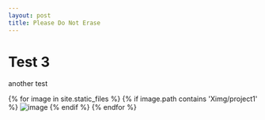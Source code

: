 ```yaml
---
layout: post
title: Please Do Not Erase
---
```


<head>
  <script src="/js/jquery-1.11.2.min.js"></script>
  <script>
  let words = {
    "IMG_2141": [ "the force", "weeping angel", "replication experiments", "analysis", "auditory", "signal", "processing", "ML" ],
    "IMG_2142": [ "sin", "cos", "cxt", "lambda", "xo", "t2" ],
    "IMG_2143": [ "shack", "cord", "printer filament", "study", "engines", "motor oil", "curvature", "rocket", "parachute" ],
    "IMG_2145": [ "small", "waterproof", "throttle", "dashboard", "organized", "servicable", "IP65", "BJ45", "AMPSEAL" ],
    "IMG_2146": [ "motor", "sprocket", "belt", "water" ],
    "IMG_2147": [ "lab", "status", "FPGA", "circuits", "vivado", "checkout" ],
    "IMG_2148": [ "debrief", "insulators", "semiconductors", "metals", "conceptuals", "capacitance", "monday", "chassis" ],
    "IMG_2149": [ "chassis", "mounting", "arduino", "reliably", "ASCII", "serial", "P-up", "tune", "constant", "IR1", "IR2" ],
    "IMG_2150": [ "1101", "Iy", "IR1", "IR2", "sensor", "on line" ],
    "IMG_2151": [ "da", "mathematica", "potential will grow", "with respect", "along a line" ],
    "IMG_2154": [ "sss", "dxdydz", "not symmetric", "enough", "superposition" ],
    "IMG_2156": [ "find potential", "cookie", "dv", "jwl", "E" ],
    "IMG_2158": [ "case 1", "pastry", "end of line", "loop", "CAD", "drill", "connector", "abs" ],
    "IMG_2159": [ "dennett", "key", "yorick", "hubert", "hamlet", "comp", "brain", "who", "normal", "start here" ],
    "IMG_2160": [ "where", "youuuuu", "I'm so sorry", "yorick", "hamlet" ],
    "IMG_2162": [ "DC", "3-Phase", "AC", "generator", "load", "brushless", "less safe", "not scalable", "6 lines" ],
    "IMG_2164": [ "I doubt", "david", "exists", "see hear feel think" ],
    "IMG_2166": [ "clark", "john's head", "martian", "multiple mindless", "independent", "processes", "language", "implications", "predates", "forgets", "unified", "correspond", "intimicy", "inner echo", "alien source" ],
    "IMG_2167": [ "reliability", "warehouses", "cheaper", "DC", "long term savings", "long distances" ],
    "IMG_2168": [ "limit", "admin", "json", "calculate", "ppb", "map", "graph", "routes", "insert", "device", "scan" ],
    "IMG_2169": [ "R(3,3)", "red/blue", "5 edges", "K3", "edges", "however", "colored", "php" ],
    "IMG_2170": [ "1 Insulin", "2 FVIII", "3 Progesterene", "4 Aceso", "5 Epinephrine" ],
    "IMG_2171": [ "today", "11:10", "memes", "word bank", "o' connor", "capture the day" ],
    "IMG_2172": [ "drunk", "1/2", "2/3", "sober", "9/13", "Pr" ],
    "IMG_2173": [ "cancer", "sick", "sensitivity", "3%", "well", "0.5", "FOBT", ],
    "IMG_2175": [ "length", "is not", "changing", "l1", "a1" ],
    "IMG_2177": [ "self-actualization", "acceptance", "social", "living", "food", "water", "shelter" ],
    "IMG_2178": [ "we need", "social imagination", "envision", "just", "alternatives" ],
    "IMG_2179": [ "elements of", "value", "cool tech", "lowell", "outrospections", "TSA", "sri lanka" ],
    "IMG_2180": [ "semantic", "database", "early", "team", "subteam", "ECE", "fred", "modeling", "naming", "documentation" ],
    "IMG_2182": [ "n", "2", "3", "4", "11", "011", "211", "112", "2110", "0110" ],
    "IMG_2183": [ "meta", "AC", "looking", "processing", "gathering new data", "classes", "by choice" ],
    "IMG_2184": [ "help", "me", "soldworkds", "design" ],
    "IMG_2186": [ "fear not", "citizens", "we shall", "feed upon", "cyber", "for all", "eternity", "gruel" ],
    "IMG_2187": [ "make", "models", "simple", "possible", "simpler", "but", "einstein", "matthew" ],
    "IMG_2188": [ "click", "beetle", "resting", "position", "triggered by", "take off", "poised", "peg" ],
    "IMG_2190": [ "teaming", "success", "hi", "five", "hand" ],
    "IMG_2191": [ "enable review", "graphics", "regedit", "search", "current user", "nv40", "dword", "workgarounds", "30008", "pray", "cool" ],
    "IMG_2192": [ "phoenix", "flies", "anytime", "never", "enough time" ],
    "IMG_2196": [ "let", "ninja", "know", "need", "extra", "components", "fishing wine", "etc" ],
    "IMG_2198": [ "for", "the", "laser", "cutter", "people" ],
    "IMG_2199": [ "why", "jump", "preadator", "bye!!", "???", "time to" ],
    "IMG_2200": [ "please", "replace", "anna", "&", "tim", "suction cup", "springs", "wire", "tubing", "rubber", "julia" ],
    "IMG_2201": [ "chain mail", "steel", "leggings", "ready", "machine", "shop", "crocs", "adventure", "straps", "slippers", "tuck", "roll up" ],
    "IMG_2202": [ "class", "motionmodel", "predict", "move", "map", "calc", "diff", "reading", "particle", "generate", "guess", "viz" ],
    "IMG_2203": [ "OCU", "motor", "world", "sense", "process", "rudder", "change objectives", "thing to do", "arbitrate", "prioritize" ]
  };

    function googleImage() {
      console.log("googling image");
    }

    function shuffle(a) {
      for (let i = a.length - 1; i > 0; i--) {
          const j = Math.floor(Math.random() * (i + 1));
          [a[i], a[j]] = [a[j], a[i]];
      }
      return a;
    }

    let image_names = shuffle(Object.keys(words)).slice(-3);
    for (var image_name in image_names) {
      $("div.images").append("<img src=\"/assets/img/project1/" + image_name + ".JPG\" />");
    }

    $("h1").text("Jquery works");
    $("p").text("swap");
  </script>
</head>

<div>
  <h1>Test 3</h1>
  <p>another test</p>
  <div class="images"></div>
  {% for image in site.static_files %}
    {% if image.path contains 'Ximg/project1' %}
      <img src="{{ site.baseurl }}{{ image.path }}" alt="image" />
    {% endif %}
  {% endfor %}
</div>
